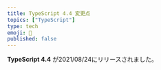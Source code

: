 ```yaml
---
title: TypeScript 4.4 変更点
topics: ["TypeScript"]
type: tech
emoji: 🌄
published: false
---
```


**TypeScript 4.4** が2021/08/24にリリースされました。
